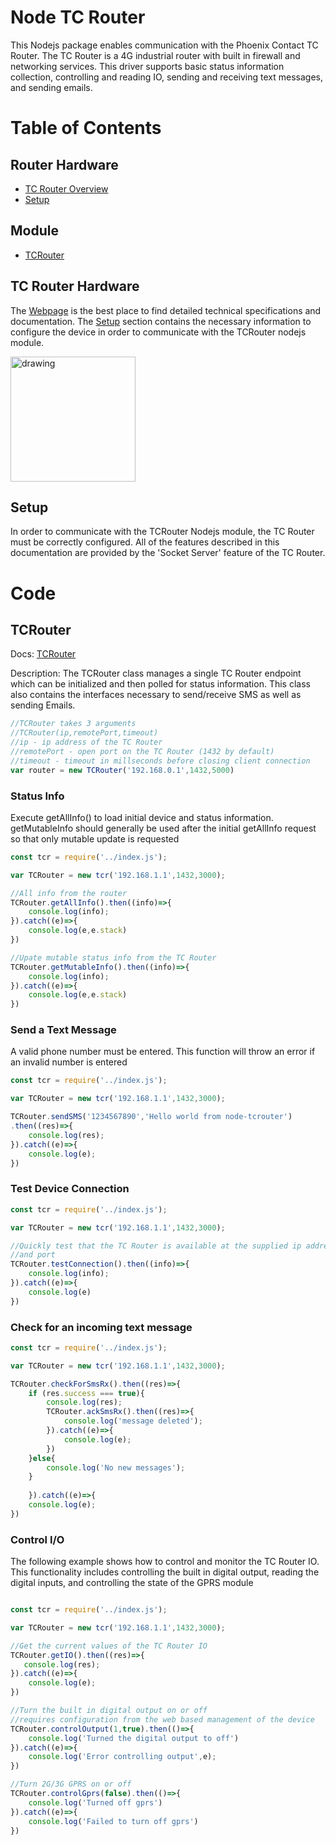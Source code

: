 # Node TC Router

This Nodejs package enables communication with the Phoenix Contact TC Router.  The TC Router is a 4G industrial router with built in firewall and networking services.  This driver supports basic status information collection, controlling and reading IO, sending and receiving text messages, and sending emails.


<!-- @import "[TOC]" {cmd="toc" depthFrom=1 depthTo=6 orderedList=false} -->
<!-- code_chunk_output -->

# Table of Contents

## Router Hardware
* [TC Router Overview](#tc-router-device)
* [Setup](#router-socket-setup)

## Module
* [TCRouter](##TCRouter)


<!-- /code_chunk_output -->

## TC Router Hardware

The [Webpage](https://www.phoenixcontact.com/online/portal/us/?uri=pxc-oc-itemdetail:pid=2702528&library=usen&pcck=P-08-01-03-01&tab=1&selectedCategory=ALL) is the best place to find detailed technical specifications and documentation.  The [Setup](#router-socket-setup) section contains the necessary information to configure the device in order to communicate with the TCRouter nodejs module.

<img src="https://www.phoenixcontact.com/assets/images_pr/product_photos/large/78395_1000_int_04.jpg" alt="drawing" width="200"/>

## Setup

In order to communicate with the TCRouter Nodejs module, the TC Router must be correctly configured.  All of the features described in this documentation are provided by the 'Socket Server' feature of the TC Router.

# Code

## TCRouter

Docs:   [TCRouter](./docs/tcrouter.md)

Description:    The TCRouter class manages a single TC Router endpoint which can be initialized and then polled for status information.  This class also contains the interfaces necessary to send/receive SMS as well as sending Emails.

```javascript
//TCRouter takes 3 arguments
//TCRouter(ip,remotePort,timeout)
//ip - ip address of the TC Router
//remotePort - open port on the TC Router (1432 by default)
//timeout - timeout in millseconds before closing client connection
var router = new TCRouter('192.168.0.1',1432,5000)
```

### Status Info

Execute getAllInfo() to load initial device and status information.  getMutableInfo should generally be used after the initial getAllInfo request so that only mutable update is requested

```javascript
const tcr = require('../index.js');

var TCRouter = new tcr('192.168.1.1',1432,3000);

//All info from the router
TCRouter.getAllInfo().then((info)=>{
    console.log(info);
}).catch((e)=>{
    console.log(e,e.stack)
})

//Upate mutable status info from the TC Router
TCRouter.getMutableInfo().then((info)=>{
    console.log(info);
}).catch((e)=>{
    console.log(e,e.stack)
})

```


### Send a Text Message

A valid phone number must be entered.  This function will throw an error if an invalid number is entered

```javascript
const tcr = require('../index.js');

var TCRouter = new tcr('192.168.1.1',1432,3000);

TCRouter.sendSMS('1234567890','Hello world from node-tcrouter')
.then((res)=>{
    console.log(res);
}).catch((e)=>{
    console.log(e);
})

```
### Test Device Connection

```javascript
const tcr = require('../index.js');

var TCRouter = new tcr('192.168.1.1',1432,3000);

//Quickly test that the TC Router is available at the supplied ip address
//and port
TCRouter.testConnection().then((info)=>{
    console.log(info);
}).catch((e)=>{
    console.log(e)
})


```

### Check for an incoming text message

```javascript
const tcr = require('../index.js');

var TCRouter = new tcr('192.168.1.1',1432,3000);

TCRouter.checkForSmsRx().then((res)=>{
    if (res.success === true){
        console.log(res);
        TCRouter.ackSmsRx().then((res)=>{
            console.log('message deleted');
        }).catch((e)=>{
            console.log(e);
        })
    }else{
        console.log('No new messages');
    }
    
    }).catch((e)=>{
    console.log(e);
})

```

### Control I/O

The following example shows how to control and monitor the TC Router IO.  This functionality includes controlling the built in digital output, reading the digital inputs, and controlling the state of the GPRS module

```javascript

const tcr = require('../index.js');

var TCRouter = new tcr('192.168.1.1',1432,3000);

//Get the current values of the TC Router IO
TCRouter.getIO().then((res)=>{
   console.log(res);
}).catch((e)=>{
    console.log(e);
})

//Turn the built in digital output on or off
//requires configuration from the web based management of the device
TCRouter.controlOutput(1,true).then(()=>{
    console.log('Turned the digital output to off')
}).catch((e)=>{
    console.log('Error controlling output',e);
})

//Turn 2G/3G GPRS on or off
TCRouter.controlGprs(false).then(()=>{
    console.log('Turned off gprs')
}).catch((e)=>{
    console.log('Failed to turn off gprs')
})

```